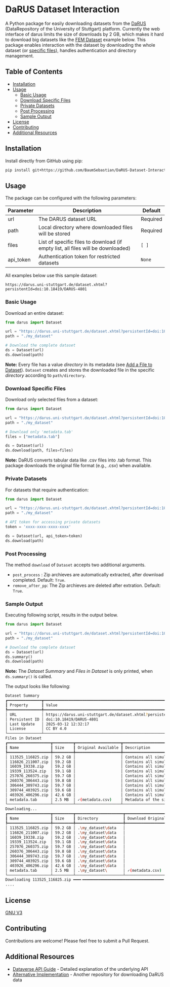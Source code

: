 # DaRUS Dataset Interaction

A Python package for easily downloading datasets from the [DaRUS](https://darus.uni-stuttgart.de/) (DataRepository of the University of Stuttgart) platform. 
Currently the web interface of darus limits the size of downloads by 2 GB, which makes it hard to download big datasets like the [FEM Dataset](https://darus.uni-stuttgart.de/dataset.xhtml?persistentId=doi:10.18419/DARUS-4801) example below. This package enables interaction with the dataset by downloading the whole dataset (or [specific files](#download-specific-files)), handles authentication and directory management.

## Table of Contents
- [Installation](#installation)
- [Usage](#usage)
  - [Basic Usage](#basic-usage)
  - [Download Specific Files](#download-specific-files)
  - [Private Datasets](#private-datasets)
  - [Post Processing](#post-processingdeletion)
  - [Sample Output](#sample-output)
- [License](#license)
- [Contributing](#contributing)
- [Additional Resources](#additional-resources)

## Installation

Install directly from GitHub using pip:

```bash
pip install git+https://github.com/BaumSebastian/DaRUS-Dataset-Interaction.git
```

## Usage

The package can be configured with the following parameters:

| Parameter | Description | Default |
|-|-|-|
| url | The DARUS dataset URL | Required |
| path | Local directory where downloaded files will be stored |Required |
| files | List of specific files to download (if empty list, all files will be downloaded) | `[ ]`|
| api_token | Authentication token for restricted datasets |`None`|

All examples below use this sample dataset:
```
https://darus.uni-stuttgart.de/dataset.xhtml?persistentId=doi:10.18419/DARUS-4801
```

### Basic Usage


Download an entire dataset:

```python
from darus import Dataset 

url = "https://darus.uni-stuttgart.de/dataset.xhtml?persistentId=doi:10.18419/DARUS-4801"
path = "./my_dataset"

# Download the complete dataset
ds = Dataset(url)
ds.download(path)
```

**Note:** Every file has a value _directory_ in its metadata (see [Add a File to Dataset](https://guides.dataverse.org/en/6.5/api/native-api.html#id90)). `Dataset` creates and stores the downloaded file in the specific _directory_ according to `path/directory`.



### Download Specific Files

Download only selected files from a dataset:

```python
from darus import Dataset 

url = "https://darus.uni-stuttgart.de/dataset.xhtml?persistentId=doi:10.18419/DARUS-4801"
path = "./my_dataset"

# Download only 'metadata.tab' 
files = ["metadata.tab"]

ds = Dataset(url)
ds.download(path, files=files)
```

**Note:** DaRUS converts tabular data like .csv files into .tab format. This package downloads the original file format (e.g., .csv) when available.

### Private Datasets

For datasets that require authentication:

```python
from darus import Dataset 

url = "https://darus.uni-stuttgart.de/dataset.xhtml?persistentId=doi:10.18419/DARUS-4801"
path = "./my_dataset"

# API token for accessing private datasets
token = 'xxxx-xxxx-xxxx-xxxx'

ds = Dataset(url, api_token=token)
ds.download(path)
```
### Post Processing 

The method `download` of `Dataset` accepts two additional arguments.
- `post_process` : Zip archieves are automatically extracted, after download completed. Default: `True`.
- `remove_after_pp`: The Zip archieves are deleted after extration. Default: `True`.

### Sample Output

Executing following script, results in the output below. 

```python
from darus import Dataset 

url = "https://darus.uni-stuttgart.de/dataset.xhtml?persistentId=doi:10.18419/DARUS-4801"
path = "./my_dataset"

# Download the complete dataset
ds = Dataset(url)
ds.summary()
ds.download(path)
```
**Note:** The _Dataset Summary_ and _Files in Dataset_ is only printed, when `ds.summary()` is called.

The output looks like following:
```bash
Dataset Summary
┏━━━━━━━━━━━━━━━┳━━━━━━━━━━━━━━━━━━━━━━━━━━━━━━━━━━━━━━━━━━━━━━━━━━━━━━━━━━━━━━━━━━━━━━━━━━━━━━━━━━━┓
┃ Property      ┃ Value                                                                             ┃
┡━━━━━━━━━━━━━━━╇━━━━━━━━━━━━━━━━━━━━━━━━━━━━━━━━━━━━━━━━━━━━━━━━━━━━━━━━━━━━━━━━━━━━━━━━━━━━━━━━━━━┩
│ URL           │ https://darus.uni-stuttgart.de/dataset.xhtml?persistentId=doi:10.18419/DARUS-4801 │
│ Persistent ID │ doi:10.18419/DARUS-4801                                                           │
│ Last Update   │ 2025-03-12 12:32:17                                                               │
│ License       │ CC BY 4.0                                                                         │
└───────────────┴───────────────────────────────────────────────────────────────────────────────────┘
Files in Dataset
┏━━━━━━━━━━━━━━━━━━━┳━━━━━━━━━┳━━━━━━━━━━━━━━━━━━━━┳━━━━━━━━━━━━━━━━━━━━━━━━━━━━━━━━━━━━━━━━━━━━━━━━━━━━━━━━━━━━━┓
┃ Name              ┃ Size    ┃ Original Available ┃ Description                                                 ┃
┡━━━━━━━━━━━━━━━━━━━╇━━━━━━━━━╇━━━━━━━━━━━━━━━━━━━━╇━━━━━━━━━━━━━━━━━━━━━━━━━━━━━━━━━━━━━━━━━━━━━━━━━━━━━━━━━━━━━┩
│ 113525_116825.zip │ 59.2 GB │                    │ Contains all simulations with ID between 113525 and 116825. │
│ 116826_211007.zip │ 59.2 GB │                    │ Contains all simulations with ID between 116826 and 211007. │
│ 16039_19338.zip   │ 59.2 GB │                    │ Contains all simulations with ID between 16039 and 19338.   │
│ 19339_113524.zip  │ 59.1 GB │                    │ Contains all simulations with ID between 19339 and 113524.  │
│ 257076_260375.zip │ 59.7 GB │                    │ Contains all simulations with ID between 257076 and 260375. │
│ 260376_306443.zip │ 59.8 GB │                    │ Contains all simulations with ID between 260376 and 306443. │
│ 306444_309743.zip │ 59.7 GB │                    │ Contains all simulations with ID between 306444 and 309743. │
│ 309744_403925.zip │ 59.6 GB │                    │ Contains all simulations with ID between 309744 and 403925. │
│ 403926_406296.zip │ 42.6 GB │                    │ Contains all simulations with ID between 403926 and 406296. │
│ metadata.tab      │ 2.5 MB  │ ✓(metadata.csv)    │ Metadata of the simulations.                                │
└───────────────────┴─────────┴────────────────────┴─────────────────────────────────────────────────────────────┘
Downloading...
┏━━━━━━━━━━━━━━━━━━━┳━━━━━━━━━┳━━━━━━━━━━━━━━━━━━━━━┳━━━━━━━━━━━━━━━━━━━┳━━━━━━━━━━━━━━━━━━━━━━━━━━━━━━━━━━━━━━━━━━━━━━━━━━━━━━━━━━━━━┓
┃ Name              ┃ Size    ┃ Directory           ┃ Download Original ┃ Description                                                 ┃
┡━━━━━━━━━━━━━━━━━━━╇━━━━━━━━━╇━━━━━━━━━━━━━━━━━━━━━╇━━━━━━━━━━━━━━━━━━━╇━━━━━━━━━━━━━━━━━━━━━━━━━━━━━━━━━━━━━━━━━━━━━━━━━━━━━━━━━━━━━┩
│ 113525_116825.zip │ 59.2 GB │ .\my_dataset\data   │                   │ Contains all simulations with ID between 113525 and 116825. │
│ 116826_211007.zip │ 59.2 GB │ .\my_dataset\data   │                   │ Contains all simulations with ID between 116826 and 211007. │
│ 16039_19338.zip   │ 59.2 GB │ .\my_dataset\data   │                   │ Contains all simulations with ID between 16039 and 19338.   │
│ 19339_113524.zip  │ 59.1 GB │ .\my_dataset\data   │                   │ Contains all simulations with ID between 19339 and 113524.  │
│ 257076_260375.zip │ 59.7 GB │ .\my_dataset\data   │                   │ Contains all simulations with ID between 257076 and 260375. │
│ 260376_306443.zip │ 59.8 GB │ .\my_dataset\data   │                   │ Contains all simulations with ID between 260376 and 306443. │
│ 306444_309743.zip │ 59.7 GB │ .\my_dataset\data   │                   │ Contains all simulations with ID between 306444 and 309743. │
│ 309744_403925.zip │ 59.6 GB │ .\my_dataset\data   │                   │ Contains all simulations with ID between 309744 and 403925. │
│ 403926_406296.zip │ 42.6 GB │ .\my_dataset\data   │                   │ Contains all simulations with ID between 403926 and 406296. │
│ metadata.tab      │ 2.5 MB  │ .\my_dataset\       │ ✓(metadata.csv)   │ Metadata of the simulations.                                │
└───────────────────┴─────────┴─────────────────────┴───────────────────┴─────────────────────────────────────────────────────────────┘
Downloading 113525_116825.zip ━━━╸━━━━━━━━━━━━━━━━━━━━━━━━━━━━━━━━━━━━ 8.9% • 5.2/59.2 GB • 0:08:07 • 1:22:43 • 10.9 MB/s
....
```
## License

[GNU V3](LICENSE)

## Contributing

Contributions are welcome! Please feel free to submit a Pull Request.

## Additional Resources

- [Dataverse API Guide](https://guides.dataverse.org/en/latest/api/index.html) - Detailed explanation of the underlying API
- [Alternative Implementation](https://github.com/iswunistuttgart/darus_data_download) - Another repository for downloading DaRUS data
